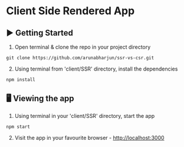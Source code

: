 # Client Side Rendered App

## ▶️ Getting Started

1. Open terminal & clone the repo in your project directory
```
git clone https://github.com/arunabharjun/ssr-vs-csr.git
```

2. Using terminal from 'client/SSR' directory, install the dependencies
```
npm install
```

## 🖥 Viewing the app

1. Using terminal in your 'client/SSR' directory, start the app
```
npm start
```

2. Visit the app in your favourite browser - 
[http://localhost:3000](http://localhost:3000)
